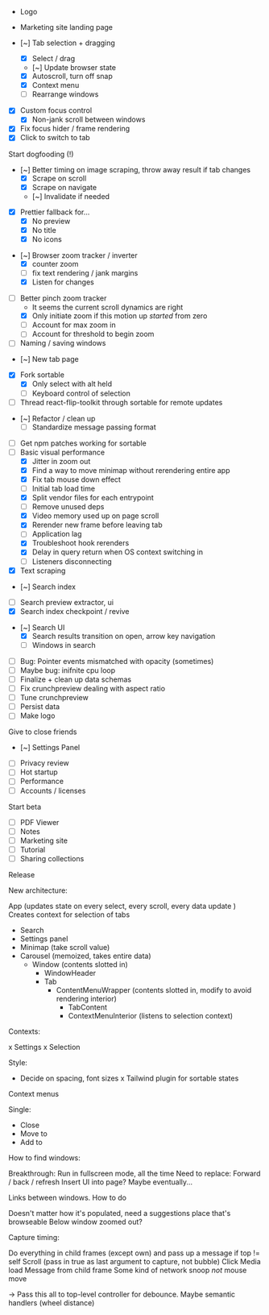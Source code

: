 - Logo
- Marketing site landing page

- [~] Tab selection + dragging
  - [x] Select / drag
  - [~] Update browser state
  - [x] Autoscroll, turn off snap
  - [x] Context menu
  - [ ] Rearrange windows
- [x] Custom focus control
  - [x] Non-jank scroll between windows
- [x] Fix focus hider / frame rendering
- [x] Click to switch to tab

Start dogfooding (!)

- [~] Better timing on image scraping, throw away result if tab changes
  - [x] Scrape on scroll
  - [x] Scrape on navigate
  - [~] Invalidate if needed
- [x] Prettier fallback for...
  - [x] No preview
  - [x] No title
  - [x] No icons
- [~] Browser zoom tracker / inverter
  - [x] counter zoom
  - [ ] fix text rendering / jank margins
  - [x] Listen for changes
- [ ] Better pinch zoom tracker
  - It seems the current scroll dynamics are right
  - [x] Only initiate zoom if this motion up _started_ from zero
  - [ ] Account for max zoom in
  - [ ] Account for threshold to begin zoom
- [ ] Naming / saving windows
- [~] New tab page
- [x] Fork sortable
  - [x] Only select with alt held
  - [ ] Keyboard control of selection
- [ ] Thread react-flip-toolkit through sortable for remote updates
- [~] Refactor / clean up
  - [ ] Standardize message passing format
- [ ] Get npm patches working for sortable
- [ ] Basic visual performance
  - [x] Jitter in zoom out
  - [x] Find a way to move minimap without rerendering entire app
  - [x] Fix tab mouse down effect
  - [ ] Initial tab load time
  - [x] Split vendor files for each entrypoint
  - [ ] Remove unused deps
  - [x] Video memory used up on page scroll
  - [x] Rerender new frame before leaving tab
  - [ ] Application lag
  - [x] Troubleshoot hook rerenders
  - [x] Delay in query return when OS context switching in
  - [ ] Listeners disconnecting
- [x] Text scraping
- [~] Search index
- [ ] Search preview extractor, ui
- [x] Search index checkpoint / revive
- [~] Search UI
  - [x] Search results transition on open, arrow key navigation
  - [ ] Windows in search
- [ ] Bug: Pointer events mismatched with opacity (sometimes)
- [ ] Maybe bug: inifnite cpu loop
- [ ] Finalize + clean up data schemas
- [ ] Fix crunchpreview dealing with aspect ratio
- [ ] Tune crunchpreview
- [ ] Persist data
- [ ] Make logo

Give to close friends

- [~] Settings Panel
- [ ] Privacy review
- [ ] Hot startup
- [ ] Performance
- [ ] Accounts / licenses

Start beta

- [ ] PDF Viewer
- [ ] Notes
- [ ] Marketing site
- [ ] Tutorial
- [ ] Sharing collections

Release

New architecture:

App (updates state on every select, every scroll, every data update )
Creates context for selection of tabs

- Search
- Settings panel
- Minimap (take scroll value)
- Carousel (memoized, takes entire data)
  - Window (contents slotted in)
    - WindowHeader
    - Tab
      - ContentMenuWrapper (contents slotted in, modify to avoid rendering interior)
        - TabContent
        - ContextMenuInterior (listens to selection context)

Contexts:

x Settings
x Selection

Style:

- Decide on spacing, font sizes
  x Tailwind plugin for sortable states

Context menus

Single:

- Close
- Move to
- Add to

How to find windows:

Breakthrough: Run in fullscreen mode, all the time
Need to replace:
Forward / back / refresh
Insert UI into page?
Maybe eventually...

Links between windows. How to do

Doesn't matter how it's populated, need a suggestions place that's browseable
Below window zoomed out?

Capture timing:

Do everything in child frames (except own) and pass up a message if top != self
Scroll (pass in true as last argument to capture, not bubble)
Click
Media load
Message from child frame
Some kind of network snoop
_not_ mouse move

-> Pass this all to top-level controller for debounce.
Maybe semantic handlers (wheel distance)
